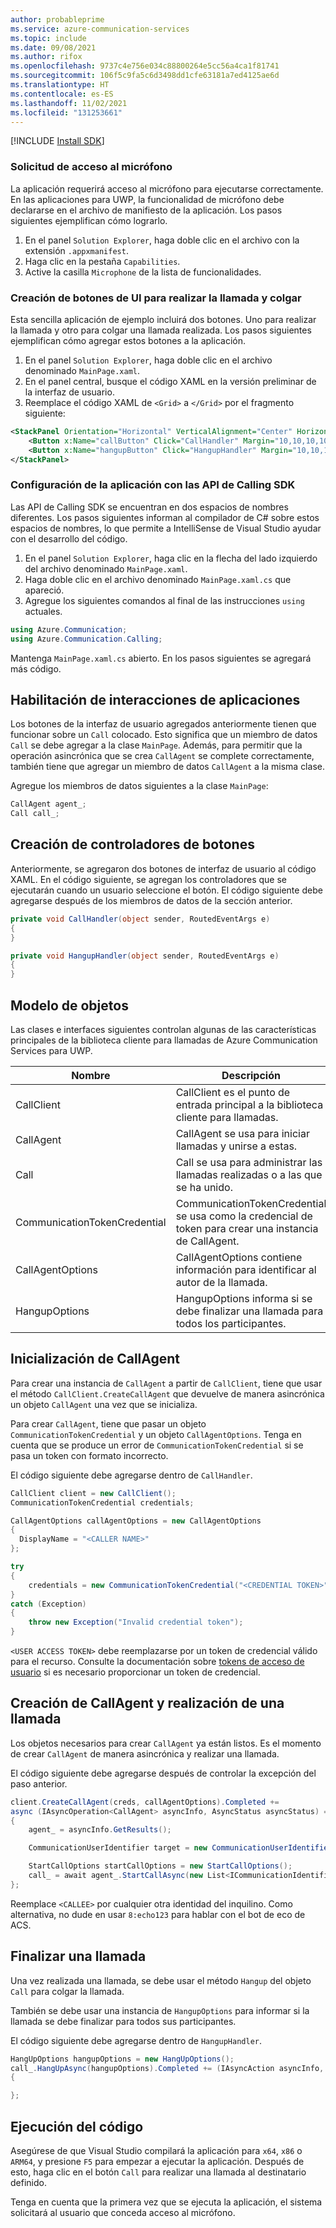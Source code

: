 ```yaml
---
author: probableprime
ms.service: azure-communication-services
ms.topic: include
ms.date: 09/08/2021
ms.author: rifox
ms.openlocfilehash: 9737c4e756e034c88800264e5cc56a4ca1f81741
ms.sourcegitcommit: 106f5c9fa5c6d3498dd1cfe63181a7ed4125ae6d
ms.translationtype: HT
ms.contentlocale: es-ES
ms.lasthandoff: 11/02/2021
ms.locfileid: "131253661"
---
```

[!INCLUDE [Install SDK](../install-sdk/install-sdk-windows.md)]

### <a name="request-access-to-the-microphone"></a>Solicitud de acceso al micrófono

La aplicación requerirá acceso al micrófono para ejecutarse correctamente. En las aplicaciones para UWP, la funcionalidad de micrófono debe declararse en el archivo de manifiesto de la aplicación. Los pasos siguientes ejemplifican cómo lograrlo.

1. En el panel `Solution Explorer`, haga doble clic en el archivo con la extensión `.appxmanifest`.
2. Haga clic en la pestaña `Capabilities`.
3. Active la casilla `Microphone` de la lista de funcionalidades.

### <a name="create-ui-buttons-to-place-and-hang-up-the-call"></a>Creación de botones de UI para realizar la llamada y colgar

Esta sencilla aplicación de ejemplo incluirá dos botones. Uno para realizar la llamada y otro para colgar una llamada realizada.
Los pasos siguientes ejemplifican cómo agregar estos botones a la aplicación.

1. En el panel `Solution Explorer`, haga doble clic en el archivo denominado `MainPage.xaml`.
2. En el panel central, busque el código XAML en la versión preliminar de la interfaz de usuario.
3. Reemplace el código XAML de `<Grid>` a `</Grid>` por el fragmento siguiente:
```xml
<StackPanel Orientation="Horizontal" VerticalAlignment="Center" HorizontalAlignment="Center">
    <Button x:Name="callButton" Click="CallHandler" Margin="10,10,10,10" HorizontalAlignment="Stretch" VerticalAlignment="Stretch">Call</Button>
    <Button x:Name="hangupButton" Click="HangupHandler" Margin="10,10,10,10" HorizontalAlignment="Stretch" VerticalAlignment="Stretch">Hang up</Button>
</StackPanel>
```

### <a name="setting-up-the-app-with-calling-sdk-apis"></a>Configuración de la aplicación con las API de Calling SDK

Las API de Calling SDK se encuentran en dos espacios de nombres diferentes.
Los pasos siguientes informan al compilador de C# sobre estos espacios de nombres, lo que permite a IntelliSense de Visual Studio ayudar con el desarrollo del código.

1. En el panel `Solution Explorer`, haga clic en la flecha del lado izquierdo del archivo denominado `MainPage.xaml`.
2. Haga doble clic en el archivo denominado `MainPage.xaml.cs` que apareció.
3. Agregue los siguientes comandos al final de las instrucciones `using` actuales.

```csharp
using Azure.Communication;
using Azure.Communication.Calling;
```

Mantenga `MainPage.xaml.cs` abierto. En los pasos siguientes se agregará más código.

## <a name="allow-app-interactions"></a>Habilitación de interacciones de aplicaciones

Los botones de la interfaz de usuario agregados anteriormente tienen que funcionar sobre un `Call` colocado. Esto significa que un miembro de datos `Call` se debe agregar a la clase `MainPage`.
Además, para permitir que la operación asincrónica que se crea `CallAgent` se complete correctamente, también tiene que agregar un miembro de datos `CallAgent` a la misma clase.

Agregue los miembros de datos siguientes a la clase `MainPage`:
```csharp
CallAgent agent_;
Call call_;
```

## <a name="create-button-handlers"></a>Creación de controladores de botones

Anteriormente, se agregaron dos botones de interfaz de usuario al código XAML. En el código siguiente, se agregan los controladores que se ejecutarán cuando un usuario seleccione el botón.
El código siguiente debe agregarse después de los miembros de datos de la sección anterior.

```csharp
private void CallHandler(object sender, RoutedEventArgs e)
{
}

private void HangupHandler(object sender, RoutedEventArgs e)
{
}
```

## <a name="object-model"></a>Modelo de objetos

Las clases e interfaces siguientes controlan algunas de las características principales de la biblioteca cliente para llamadas de Azure Communication Services para UWP.

| Nombre                                  | Descripción                                                  |
| ------------------------------------- | ------------------------------------------------------------ |
| CallClient | CallClient es el punto de entrada principal a la biblioteca cliente para llamadas. |
| CallAgent | CallAgent se usa para iniciar llamadas y unirse a estas. |
| Call | Call se usa para administrar las llamadas realizadas o a las que se ha unido. |
| CommunicationTokenCredential | CommunicationTokenCredential se usa como la credencial de token para crear una instancia de CallAgent.|
| CallAgentOptions | CallAgentOptions contiene información para identificar al autor de la llamada. |
| HangupOptions | HangupOptions informa si se debe finalizar una llamada para todos los participantes. |

## <a name="initialize-the-callagent"></a>Inicialización de CallAgent

Para crear una instancia de `CallAgent` a partir de `CallClient`, tiene que usar el método `CallClient.CreateCallAgent` que devuelve de manera asincrónica un objeto `CallAgent` una vez que se inicializa.

Para crear `CallAgent`, tiene que pasar un objeto `CommunicationTokenCredential` y un objeto `CallAgentOptions`. Tenga en cuenta que se produce un error de `CommunicationTokenCredential` si se pasa un token con formato incorrecto.

El código siguiente debe agregarse dentro de `CallHandler`.

```csharp
CallClient client = new CallClient();
CommunicationTokenCredential credentials;

CallAgentOptions callAgentOptions = new CallAgentOptions
{
  DisplayName = "<CALLER NAME>"
};

try
{
    credentials = new CommunicationTokenCredential("<CREDENTIAL TOKEN>");
}
catch (Exception)
{
    throw new Exception("Invalid credential token");
}
```

`<USER ACCESS TOKEN>` debe reemplazarse por un token de credencial válido para el recurso. Consulte la documentación sobre [tokens de acceso de usuario](../../../../quickstarts/access-tokens.md) si es necesario proporcionar un token de credencial.

## <a name="create-callagent-and-place-a-call"></a>Creación de CallAgent y realización de una llamada

Los objetos necesarios para crear `CallAgent` ya están listos. Es el momento de crear `CallAgent` de manera asincrónica y realizar una llamada.

El código siguiente debe agregarse después de controlar la excepción del paso anterior.

```csharp
client.CreateCallAgent(creds, callAgentOptions).Completed +=
async (IAsyncOperation<CallAgent> asyncInfo, AsyncStatus asyncStatus) =>
{
    agent_ = asyncInfo.GetResults();

    CommunicationUserIdentifier target = new CommunicationUserIdentifier("<CALLEE>");

    StartCallOptions startCallOptions = new StartCallOptions();
    call_ = await agent_.StartCallAsync(new List<ICommunicationIdentifier>() { target }, startCallOptions);
};
```

Reemplace `<CALLEE>` por cualquier otra identidad del inquilino. Como alternativa, no dude en usar `8:echo123` para hablar con el bot de eco de ACS.

## <a name="end-a-call"></a>Finalizar una llamada

Una vez realizada una llamada, se debe usar el método `Hangup` del objeto `Call` para colgar la llamada.

También se debe usar una instancia de `HangupOptions` para informar si la llamada se debe finalizar para todos sus participantes.

El código siguiente debe agregarse dentro de `HangupHandler`.

```csharp
HangUpOptions hangupOptions = new HangUpOptions();
call_.HangUpAsync(hangupOptions).Completed += (IAsyncAction asyncInfo, AsyncStatus asyncStatus) =>
{

};
```

## <a name="run-the-code"></a>Ejecución del código

Asegúrese de que Visual Studio compilará la aplicación para `x64`, `x86` o `ARM64`, y presione `F5` para empezar a ejecutar la aplicación. Después de esto, haga clic en el botón `Call` para realizar una llamada al destinatario definido.

Tenga en cuenta que la primera vez que se ejecuta la aplicación, el sistema solicitará al usuario que conceda acceso al micrófono.